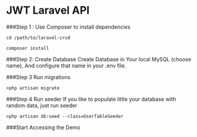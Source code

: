 # JWT Laravel API

###Step 1 : Use Composer to install dependencies

    cd /path/to/laravel-crud

    composer install
    
###Step 2: Create Database
   Create Database in Your local MySQL (choose name), And configure that name in your .env file.
   
###Step 3 Run migrations

    >php artisan migrate
    
    
###Step 4 Run seeder
    If you like to populate little your database with random data, just run seeder

    >php artisan db:seed --class=UserTableSeeder


###Start Accessing the Demo

